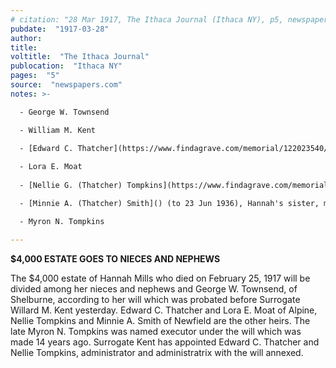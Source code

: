 ```yaml
---
# citation: "28 Mar 1917, The Ithaca Journal (Ithaca NY), p5, newspapers.com"
pubdate:  "1917-03-28"
author: 
title: 
voltitle:  "The Ithaca Journal"
publocation:  "Ithaca NY"
pages:  "5"
source:  "newspapers.com"
notes: >-

  - George W. Townsend

  - William M. Kent 

  - [Edward C. Thatcher](https://www.findagrave.com/memorial/122023540/edward-c-thatcher) (1863 to 04 Jun 1937), Hannah's brother.
  
  - Lora E. Moat
  
  - [Nellie G. (Thatcher) Tompkins](https://www.findagrave.com/memorial/67026254/nellie-g-tompkins) (1859 to 1935), Hannah's sister, wife of [Monroe J. Tompkins](https://www.findagrave.com/memorial/67026252/monroe-j-tompkins) (1856 to 1919).

  - [Minnie A. (Thatcher) Smith]() (to 23 Jun 1936), Hannah's sister, married to Dr. William A. Smith, Tompkins County Coroner. 

  - Myron N. Tompkins

---
```

**$4,000 ESTATE GOES TO NIECES AND NEPHEWS**

The $4,000 estate of Hannah Mills who died on February 25, 1917 will be divided among her nieces and nephews and George W. Townsend, of Shelburne, according to her will which was probated before Surrogate Willard M. Kent yesterday. Edward C. Thatcher and Lora E. Moat of Alpine, Nellie Tompkins and Minnie A. Smith of Newfield are the other heirs. The late Myron N. Tompkins was named executor under the will which was made 14 years ago. Surrogate Kent has appointed Edward C. Thatcher and Nellie Tompkins, administrator and administratrix with the will annexed.
